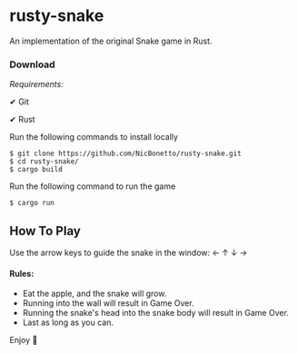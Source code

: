 # rusty-snake
An implementation of the original Snake game in Rust.


### Download
*Requirements:* 

  &#x2714; Git
  
  &#x2714; Rust
  
Run the following commands to install locally
```
$ git clone https://github.com/NicBonetto/rusty-snake.git
$ cd rusty-snake/
$ cargo build
```

Run the following command to run the game
```
$ cargo run
```

## How To Play
Use the arrow keys to guide the snake in the window: ← ↑ ↓ →

#### Rules:
- Eat the apple, and the snake will grow.
- Running into the wall will result in Game Over.
- Running the snake's head into the snake body will result in Game Over.
- Last as long as you can.

Enjoy &#128013;	

